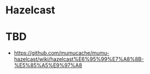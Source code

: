 # Hazelcast

# TBD

- https://github.com/mumucache/mumu-hazelcast/wiki/hazelcast%E6%95%99%E7%A8%8B-%E5%85%A5%E9%97%A8
